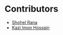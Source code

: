 # Contributors
- [Shohel Rana](https://github.com/mdshohelrana/)
- [Kazi Imon Hossain](https://github.com/imonhossain/)
